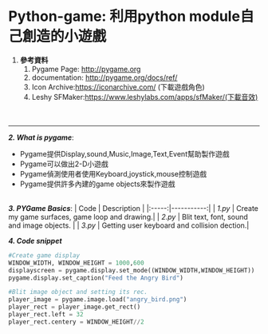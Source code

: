# Python-game: 利用python module自己創造的小遊戲

 1. **參考資料**
    1. Pygame Page: http://pygame.org
    2. documentation: http://pygame.org/docs/ref/
    3. Icon Archive:https://iconarchive.com/ (下載遊戲角色)
    4. Leshy SFMaker:https://www.leshylabs.com/apps/sfMaker/(下載音效)
    <br><br><br>
  ------

**_2. What is pygame_**:
  * Pygame提供Display,sound,Music,Image,Text,Event幫助製作遊戲
  * Pygame可以做出2-D小遊戲
  * Pygame偵測使用者使用Keyboard,joystick,mouse控制遊戲
  * Pygame提供許多內建的game objects來製作遊戲<br><br>
  
**_3. PYGame Basics_**:
| Code | Description |
|:-----:|-----------:|
| _1.py_ | Create my game surfaces, game loop and drawing.|
| _2.py_ | Blit text, font, sound and image objects.    |
| _3.py_ | Getting user keyboard and collision dection.|

**_4. Code snippet_**
```python
#Create game display
WINDOW_WIDTH, WINDOW_HEIGHT = 1000,600
displayscreen = pygame.display.set_mode((WINDOW_WIDTH,WINDOW_HEIGHT))
pygame.display.set_caption("Feed the Angry Bird")

```
```python
#Blit image object and setting its rec.
player_image = pygame.image.load("angry_bird.png")
player_rect = player_image.get_rect()
player_rect.left = 32
player_rect.centery = WINDOW_HEIGHT//2
```
